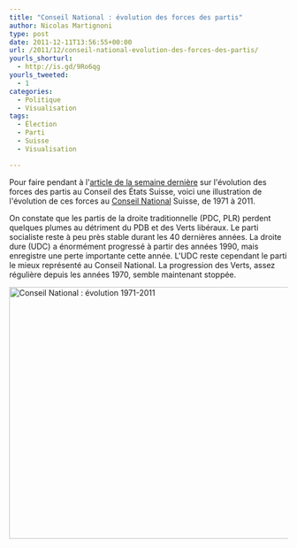 ```yaml
---
title: "Conseil National : évolution des forces des partis"
author: Nicolas Martignoni
type: post
date: 2011-12-11T13:56:55+00:00
url: /2011/12/conseil-national-evolution-des-forces-des-partis/
yourls_shorturl:
  - http://is.gd/9Ro6qg
yourls_tweeted:
  - 1
categories:
  - Politique
  - Visualisation
tags:
  - Élection
  - Parti
  - Suisse
  - Visualisation

---
```

Pour faire pendant à l'[article de la semaine dernière][1] sur l'évolution des forces des partis au Conseil des États Suisse, voici une illustration de l'évolution de ces forces au [Conseil National][2] Suisse, de 1971 à 2011.

On constate que les partis de la droite traditionnelle (PDC, PLR) perdent quelques plumes au détriment du PDB et des Verts libéraux. Le parti socialiste reste à peu près stable durant les 40 dernières années. La droite dure (UDC) a énormément progressé à partir des années 1990, mais enregistre une perte importante cette année. L'UDC reste cependant le parti le mieux représenté au Conseil National. La progression des Verts, assez régulière depuis les années 1970, semble maintenant stoppée.

[<img class="aligncenter size-full wp-image-866" title="Conseil National 1971-2011" src="https://blog.martignoni.net/wp-content/uploads/2011/12/CN_71-11.png" alt="Conseil National : évolution 1971-2011" width="620" height="455" srcset="https://blog.martignoni.net/wp-content/uploads/2011/12/CN_71-11.png 886w, https://blog.martignoni.net/wp-content/uploads/2011/12/CN_71-11-300x219.png 300w" sizes="(max-width: 620px) 100vw, 620px" />][3]

 [1]: https://blog.martignoni.net/2011/12/conseil-des-etats-evolution-des-forces-des-partis/ "Conseil des États : évolution des forces des partis"
 [2]: http://www.parlament.ch/f/organe-mitglieder/nationalrat "Conseil National"
 [3]: https://blog.martignoni.net/wp-content/uploads/2011/12/CN_71-11.png